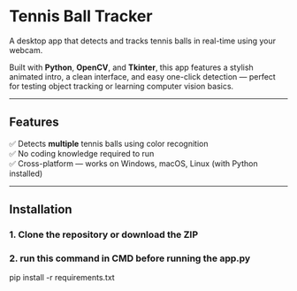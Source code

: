 # Tennis Ball Tracker

A desktop app that detects and tracks tennis balls in real-time using your webcam.

Built with **Python**, **OpenCV**, and **Tkinter**, this app features a stylish animated intro, a clean interface, and easy one-click detection — perfect for testing object tracking or learning computer vision basics.

---

## Features

✅ Detects **multiple** tennis balls using color recognition  
✅ No coding knowledge required to run  
✅ Cross-platform — works on Windows, macOS, Linux (with Python installed)

---

## Installation

### 1. Clone the repository or download the ZIP

### 2. run this command in CMD before running the app.py
pip install -r requirements.txt
